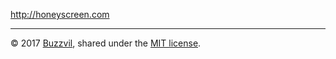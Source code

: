 http://honeyscreen.com

---

© 2017 [Buzzvil](https://www.buzzvil.com), shared under the [MIT license](https://opensource.org/licenses/MIT).
